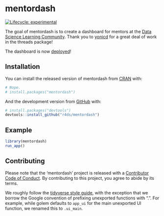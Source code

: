 
<!-- README.md is generated from README.Rmd. Please edit that file -->

# mentordash

<!-- badges: start -->

[![Lifecycle:
experimental](https://img.shields.io/badge/lifecycle-experimental-orange.svg)](https://www.tidyverse.org/lifecycle/#experimental)
<!-- badges: end -->

The goal of mentordash is to create a dashboard for mentors at the [Data
Science Learning Community](https://dslc.io/). Thank you to
[yonicd](https://github.com/yonicd/threads/) for a great deal of work in
the threads package!

The dashboard is now [deployed](http://dslc.io/mentordash)!

## Installation

You can install the released version of mentordash from
[CRAN](https://CRAN.R-project.org) with:

``` r
# Nope.
# install.packages("mentordash")
```

And the development version from [GitHub](https://github.com/) with:

``` r
# install.packages("devtools")
devtools::install_github("r4ds/mentordash")
```

## Example

``` r
library(mentordash)
run_app()
```

## Contributing

Please note that the ‘mentordash’ project is released with a
[Contributor Code of Conduct](CODE_OF_CONDUCT.md). By contributing to
this project, you agree to abide by its terms.

We roughly follow the [tidyverse style
guide](https://style.tidyverse.org/), with the exception that we borrow
the Google convention of prefixing unexported functions with “.”. For
example, while golem defaults to `app_ui` for the main unexported UI
function, we renamed this to `.ui_main`.
